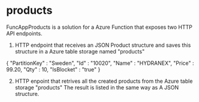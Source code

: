 # products
FuncAppProducts is a solution for a Azure Function that exposes two HTTP API endpoints.

1. HTTP endpoint that receives an JSON Product structure and saves this structure in a Azure table storage named "products"
   
{
   "PartitionKey" : "Sweden", 
   "Id"           : "10020",
   "Name"		: "HYDRANEX",
   "Price" 		:  99.20,
   "Qty"		:  10,
   "IsBlocket" 	:  "true"  }

2. HTTP enpoint that retrives all the created products from the Azure table storage "products"
   The result is listed in the same way as A JSON structure.
  

